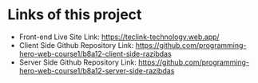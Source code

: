 # Links of this project
* Front-end Live Site Link: https://teclink-technology.web.app/
* Client Side Github Repository Link: https://github.com/programming-hero-web-course1/b8a12-client-side-razibdas
* Server Side Github Repository Link: https://github.com/programming-hero-web-course1/b8a12-server-side-razibdas

